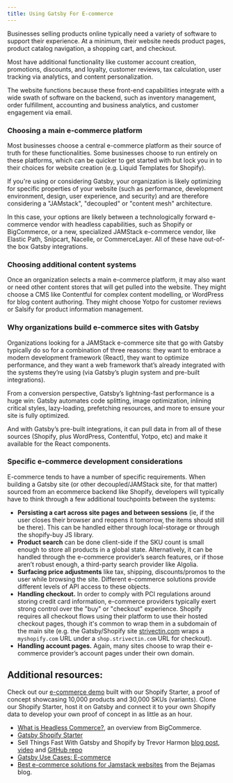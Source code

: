 ```yaml
---
title: Using Gatsby For E-commerce
---
```


Businesses selling products online typically need a variety of software to support their experience. At a minimum, their website needs product pages, product catalog navigation, a shopping cart, and checkout.

Most have additional functionality like customer account creation, promotions, discounts, and loyalty, customer reviews, tax calculation, user tracking via analytics, and content personalization.

The website functions because these front-end capabilities integrate with a wide swath of software on the backend, such as inventory management, order fulfillment, accounting and business analytics, and customer engagement via email.

### Choosing a main e-commerce platform

Most businesses choose a central e-commerce platform as their source of truth for these functionalities. Some businesses choose to run entirely on these platforms, which can be quicker to get started with but lock you in to their choices for website creation (e.g. Liquid Templates for Shopify).

If you're using or considering Gatsby, your organization is likely optimizing for specific properties of your website (such as performance, development environment, design, user experience, and security) and are therefore considering a "JAMstack", "decoupled" or "content mesh" architecture.

In this case, your options are likely between a technologically forward e-commerce vendor with headless capabilities, such as Shopify or BigCommerce, or a new, specialized JAMStack e-commerce vendor, like Elastic Path, Snipcart, Nacelle, or CommerceLayer. All of these have out-of-the box Gatsby integrations.

### Choosing additional content systems

Once an organization selects a main e-commerce platform, it may also want or need other content stores that will get pulled into the website. They might choose a CMS like Contentful for complex content modelling, or WordPress for blog content authoring. They might choose Yotpo for customer reviews or Salsify for product information management.

### Why organizations build e-commerce sites with Gatsby

Organizations looking for a JAMStack e-commerce site that go with Gatsby typically do so for a combination of three reasons: they want to embrace a modern development framework (React), they want to optimize performance, and they want a web framework that’s already integrated with the systems they’re using (via Gatsby’s plugin system and pre-built integrations).

From a conversion perspective, Gatsby’s lightning-fast performance is a huge win: Gatsby automates code splitting, image optimization, inlining critical styles, lazy-loading, prefetching resources, and more to ensure your site is fully optimized.

And with Gatsby’s pre-built integrations, it can pull data in from all of these sources (Shopify, plus WordPress, Contentful, Yotpo, etc) and make it available for the React components.

### Specific e-commerce development considerations

E-commerce tends to have a number of specific requirements. When building a Gatsby site (or other decoupled/JAMStack site, for that matter) sourced from an ecommerce backend like Shopify, developers will typically have to think through a few additional touchpoints between the systems:

- **Persisting a cart across site pages and between sessions** (ie, if the user closes their browser and reopens it tomorrow, the items should still be there). This can be handled either through local-storage or through the shopify-buy JS library.
- **Product search** can be done client-side if the SKU count is small enough to store all products in a global state. Alternatively, it can be handled through the e-commerce provider’s search features, or if those aren’t robust enough, a third-party search provider like Algolia.
- **Surfacing price adjustments** like tax, shipping, discounts/promos to the user while browsing the site. Different e-commerce solutions provide different levels of API access to these objects.
- **Handling checkout.** In order to comply with PCI regulations around storing credit card information, e-commerce providers typically exert strong control over the "buy" or "checkout" experience. Shopify requires all checkout flows using their platform to use their hosted checkout pages, though it's common to wrap them in a subdomain of the main site (e.g. the Gatsby/Shopify site [strivectin.com](https://www.strivectin.com/) wraps a `myshopify.com` URL under a `shop.strivectin.com` URL for checkout).
- **Handling account pages.** Again, many sites choose to wrap their e-commerce provider’s account pages under their own domain.

## Additional resources:

<Announcement>

Check out our [e-commerce demo](https://shopify-demo.gatsbyjs.com/) built with our Shopify Starter, a proof of concept showcasing 10,000 products and 30,000 SKUs (variants).
Clone our Shopify Starter, host it on Gatsby and connect it to your own Shopify data to develop your own proof of concept in as little as an hour.

</Announcement>

- [What is Headless Commerce?](https://www.bigcommerce.com/articles/headless-commerce/#unlocking-flexibility-examples-of-headless-commerce-in-action), an overview from BigCommerce.
- [Gatsby Shopify Starter](https://shopify-demo.gatsbyjs.com/)
- Sell Things Fast With Gatsby and Shopify by Trevor Harmon [blog post](https://thetrevorharmon.com/blog/sell-things-fast-with-gatsby-and-shopify), [video](https://www.youtube.com/watch?v=tUtuGAFOjYI&t=16m59s) and [GitHub repo](https://github.com/thetrevorharmon/sell-things-fast/)
- [Gatsby Use Cases: E-commerce](https://www.gatsbyjs.com/use-cases/e-commerce)
- [Best e-commerce solutions for Jamstack websites](https://bejamas.io/blog/jamstack-ecommerce/) from the Bejamas blog.
